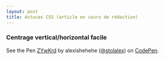 ```yaml
---
layout: post
title: Astuces CSS (article en cours de rédaction)
---
```



### Centrage vertical/horizontal facile

<p data-height="268" data-theme-id="0" data-slug-hash="ZYwKrd" data-default-tab="result" data-user="stolalex" class='codepen'>See the Pen <a href='http://codepen.io/stolalex/pen/ZYwKrd/'>ZYwKrd</a> by alexishehehe (<a href='http://codepen.io/stolalex'>@stolalex</a>) on <a href='http://codepen.io'>CodePen</a>.</p>
<script async src="//assets.codepen.io/assets/embed/ei.js"></script>
